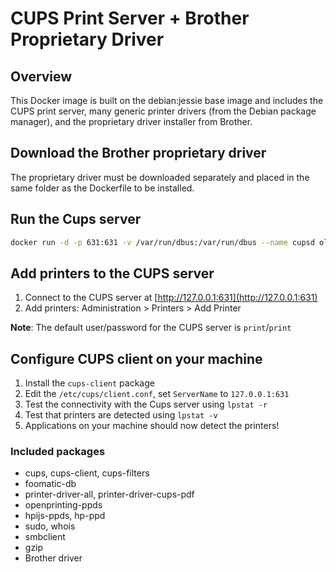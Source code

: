 # CUPS Print Server + Brother Proprietary Driver

## Overview
This Docker image is built on the debian:jessie base image and includes the CUPS print server, many generic printer drivers (from the Debian package manager), and the proprietary driver installer from Brother.

## Download the Brother proprietary driver
The proprietary driver must be downloaded separately and placed in the same folder as the Dockerfile to be installed.

## Run the Cups server
```bash
docker run -d -p 631:631 -v /var/run/dbus:/var/run/dbus --name cupsd olbat/cupsd
```

## Add printers to the CUPS server
1. Connect to the CUPS server at [http://127.0.0.1:631](http://127.0.0.1:631)
2. Add printers: Administration > Printers > Add Printer

__Note__: The default user/password for the CUPS server is `print`/`print`

## Configure CUPS client on your machine
1. Install the `cups-client` package
2. Edit the `/etc/cups/client.conf`, set `ServerName` to `127.0.0.1:631`
3. Test the connectivity with the Cups server using `lpstat -r`
4. Test that printers are detected using `lpstat -v`
5. Applications on your machine should now detect the printers!

### Included packages
* cups, cups-client, cups-filters
* foomatic-db
* printer-driver-all, printer-driver-cups-pdf
* openprinting-ppds
* hpijs-ppds, hp-ppd
* sudo, whois
* smbclient
* gzip
* Brother driver
